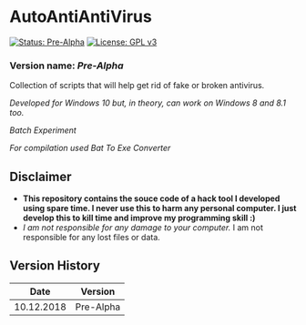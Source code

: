 # AutoAntiAntiVirus

[![Status: Pre-Alpha](https://img.shields.io/badge/Status-Pre--Alpha-black.svg?style=for-the-badge)](#)
[![License: GPL v3](https://img.shields.io/badge/License-GPL%20v3-black.svg?style=for-the-badge)](https://www.gnu.org/licenses/gpl-3.0)

<!--
[![Status: Alpha](https://img.shields.io/badge/Status-Alpha-red.svg?style=for-the-badge)](#)
[![Status: Beta](https://img.shields.io/badge/Status-Beta-orange.svg?style=for-the-badge)](#)
[![Status: Pre-Release](https://img.shields.io/badge/Status-Pre--Release-yellow.svg?style=for-the-badge)](#)
[![Status: Release](https://img.shields.io/badge/Status-Release-green.svg?style=for-the-badge)](#)

[![Latest Release](https://img.shields.io/badge/Latest-Release-blue.svg?style=for-the-badge)](https://github.com/MikronT/AutoAntiAntiVirus/releases/latest)
-->

### Version name: *Pre-Alpha*

Collection of scripts that will help get rid of fake or broken antivirus.

*Developed for Windows 10 but, in theory, can work on Windows 8 and 8.1 too.*

*Batch Experiment*

*For compilation used Bat To Exe Converter*



## Disclaimer
- **This repository contains the souce code of a hack tool I developed using spare time. I never use this to harm any personal computer. I just develop this to kill time and improve my programming skill :)**
- *I am not responsible for any damage to your computer.* I am not responsible for any lost files or data.



## Version History
| Date       | Version   |
|------------|-----------|
| 10.12.2018 | Pre-Alpha |